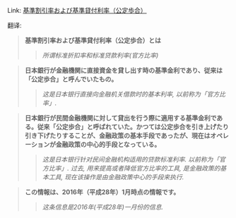 Link: [基準割引率および基準貸付利率（公定歩合）](https://www.shiruporuto.jp/public/data/vocabulary/yogo/k/kijun_waribikiritsu.html)

翻译:
> **基準割引率および基準貸付利率（公定歩合）とは**
>> *所谓标准折扣率和标准贷款利率(官方比率)*

> **日本銀行が金融機関に直接資金を貸し出す時の基準金利であり、従来は「公定歩合」と呼んでいたもの。**
>> *这是日本银行直接向金融机关借款时的基本利率, 以前称为「官方比率」.*

> **日本銀行が民間金融機関に対して貸出を行う際に適用する基準金利である。従来「公定歩合」と呼ばれていた。かつては公定歩合を引き上げたり引き下げたりすることが、金融政策の基本手段であったが、現在はオペレーションが金融政策の中心的手段となっている。**
>> *这是日本银行针对民间金融机构适用的贷款标准利率. 以前称为「官方比率」. 过去, 用来提高或者降低官方比率的工具, 是金融政策的基本工具, 现在该操作是由金融政策中心的手段来执行.*

> **この情報は、2016年（平成28年）1月時点の情報です。**
>> *这条信息是2016年(平成28年)一月份的信息.*
